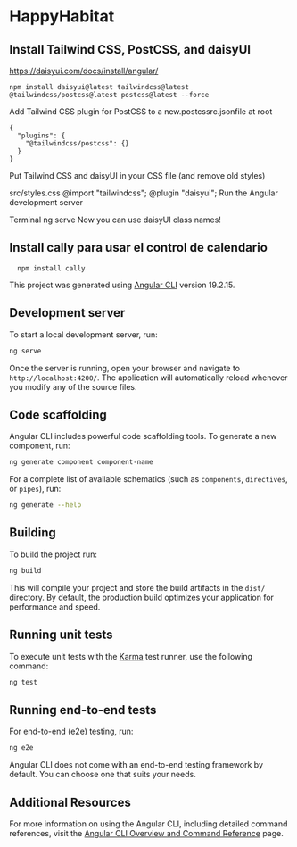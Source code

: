 # HappyHabitat

## Install Tailwind CSS, PostCSS, and daisyUI
https://daisyui.com/docs/install/angular/

```
npm install daisyui@latest tailwindcss@latest @tailwindcss/postcss@latest postcss@latest --force
```

Add Tailwind CSS plugin for PostCSS to a new.postcssrc.jsonfile at root

```
{
  "plugins": {
    "@tailwindcss/postcss": {}
  }
}
```
Put Tailwind CSS and daisyUI in your CSS file (and remove old styles)

src/styles.css
@import "tailwindcss";
@plugin "daisyui";
Run the Angular development server

Terminal
ng serve
Now you can use daisyUI class names!

  ## Install cally para usar el control de calendario
```
  npm install cally
```





This project was generated using [Angular CLI](https://github.com/angular/angular-cli) version 19.2.15.

## Development server

To start a local development server, run:

```bash
ng serve
```

Once the server is running, open your browser and navigate to `http://localhost:4200/`. The application will automatically reload whenever you modify any of the source files.

## Code scaffolding

Angular CLI includes powerful code scaffolding tools. To generate a new component, run:

```bash
ng generate component component-name
```

For a complete list of available schematics (such as `components`, `directives`, or `pipes`), run:

```bash
ng generate --help
```

## Building

To build the project run:

```bash
ng build
```

This will compile your project and store the build artifacts in the `dist/` directory. By default, the production build optimizes your application for performance and speed.

## Running unit tests

To execute unit tests with the [Karma](https://karma-runner.github.io) test runner, use the following command:

```bash
ng test
```

## Running end-to-end tests

For end-to-end (e2e) testing, run:

```bash
ng e2e
```

Angular CLI does not come with an end-to-end testing framework by default. You can choose one that suits your needs.

## Additional Resources

For more information on using the Angular CLI, including detailed command references, visit the [Angular CLI Overview and Command Reference](https://angular.dev/tools/cli) page.
